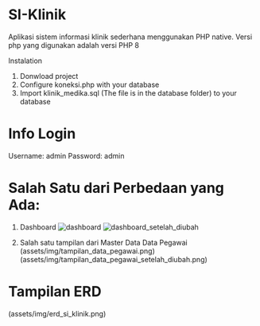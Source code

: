 # SI-Klinik
Aplikasi sistem informasi klinik sederhana menggunakan PHP native. Versi php yang digunakan adalah versi PHP 8 

Instalation
1. Donwload project
2. Configure koneksi.php with your database
3. Import klinik_medika.sql (The file is in the database folder) to your database

# Info Login
Username: admin
Password: admin

# Salah Satu dari Perbedaan yang Ada:
1. Dashboard
![dashboard](https://github.com/afifatulilmiah/github.com-AfifatulIlmiah-PengkodeanDanPemrograman-Sistem-Informasi-Klinik/assets/167254836/527751bf-dd11-4ebe-8e70-60f20f3e5aff)
![dashboard_setelah_diubah](https://github.com/afifatulilmiah/github.com-AfifatulIlmiah-PengkodeanDanPemrograman-Sistem-Informasi-Klinik/assets/167254836/971ad98f-c482-4ad9-893b-442698ef3b81)


2. Salah satu tampilan dari Master Data
Data Pegawai
(assets/img/tampilan_data_pegawai.png)
(assets/img/tampilan_data_pegawai_setelah_diubah.png)

# Tampilan ERD
(assets/img/erd_si_klinik.png)
